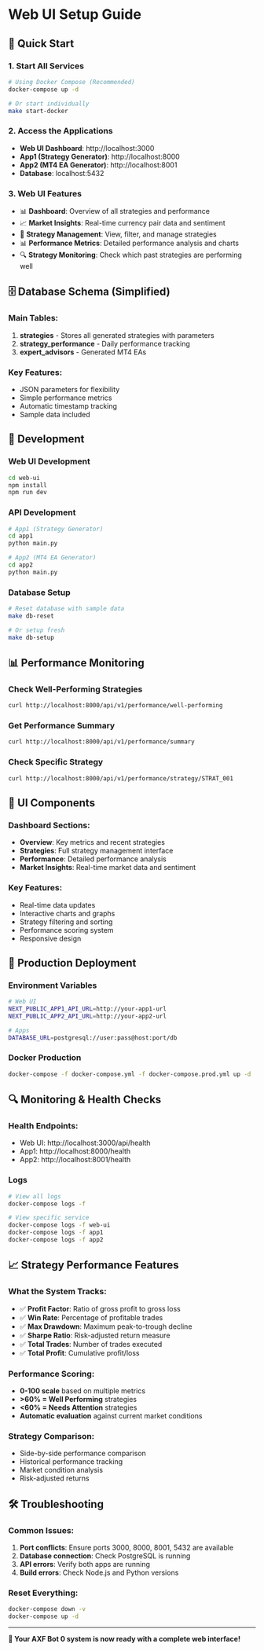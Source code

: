 # Web UI Setup Guide

## 🎯 Quick Start

### 1. Start All Services
```bash
# Using Docker Compose (Recommended)
docker-compose up -d

# Or start individually
make start-docker
```

### 2. Access the Applications
- **Web UI Dashboard**: http://localhost:3000
- **App1 (Strategy Generator)**: http://localhost:8000
- **App2 (MT4 EA Generator)**: http://localhost:8001
- **Database**: localhost:5432

### 3. Web UI Features
- 📊 **Dashboard**: Overview of all strategies and performance
- 📈 **Market Insights**: Real-time currency pair data and sentiment
- 🎯 **Strategy Management**: View, filter, and manage strategies
- 📊 **Performance Metrics**: Detailed performance analysis and charts
- 🔍 **Strategy Monitoring**: Check which past strategies are performing well

## 🗄️ Database Schema (Simplified)

### Main Tables:
1. **strategies** - Stores all generated strategies with parameters
2. **strategy_performance** - Daily performance tracking
3. **expert_advisors** - Generated MT4 EAs

### Key Features:
- JSON parameters for flexibility
- Simple performance metrics
- Automatic timestamp tracking
- Sample data included

## 🔧 Development

### Web UI Development
```bash
cd web-ui
npm install
npm run dev
```

### API Development
```bash
# App1 (Strategy Generator)
cd app1
python main.py

# App2 (MT4 EA Generator)  
cd app2
python main.py
```

### Database Setup
```bash
# Reset database with sample data
make db-reset

# Or setup fresh
make db-setup
```

## 📊 Performance Monitoring

### Check Well-Performing Strategies
```bash
curl http://localhost:8000/api/v1/performance/well-performing
```

### Get Performance Summary
```bash
curl http://localhost:8000/api/v1/performance/summary
```

### Check Specific Strategy
```bash
curl http://localhost:8000/api/v1/performance/strategy/STRAT_001
```

## 🎨 UI Components

### Dashboard Sections:
- **Overview**: Key metrics and recent strategies
- **Strategies**: Full strategy management interface
- **Performance**: Detailed performance analysis
- **Market Insights**: Real-time market data and sentiment

### Key Features:
- Real-time data updates
- Interactive charts and graphs
- Strategy filtering and sorting
- Performance scoring system
- Responsive design

## 🚀 Production Deployment

### Environment Variables
```bash
# Web UI
NEXT_PUBLIC_APP1_API_URL=http://your-app1-url
NEXT_PUBLIC_APP2_API_URL=http://your-app2-url

# Apps
DATABASE_URL=postgresql://user:pass@host:port/db
```

### Docker Production
```bash
docker-compose -f docker-compose.yml -f docker-compose.prod.yml up -d
```

## 🔍 Monitoring & Health Checks

### Health Endpoints:
- Web UI: http://localhost:3000/api/health
- App1: http://localhost:8000/health
- App2: http://localhost:8001/health

### Logs
```bash
# View all logs
docker-compose logs -f

# View specific service
docker-compose logs -f web-ui
docker-compose logs -f app1
docker-compose logs -f app2
```

## 📈 Strategy Performance Features

### What the System Tracks:
- ✅ **Profit Factor**: Ratio of gross profit to gross loss
- ✅ **Win Rate**: Percentage of profitable trades
- ✅ **Max Drawdown**: Maximum peak-to-trough decline
- ✅ **Sharpe Ratio**: Risk-adjusted return measure
- ✅ **Total Trades**: Number of trades executed
- ✅ **Total Profit**: Cumulative profit/loss

### Performance Scoring:
- **0-100 scale** based on multiple metrics
- **>60% = Well Performing** strategies
- **<60% = Needs Attention** strategies
- **Automatic evaluation** against current market conditions

### Strategy Comparison:
- Side-by-side performance comparison
- Historical performance tracking
- Market condition analysis
- Risk-adjusted returns

## 🛠️ Troubleshooting

### Common Issues:
1. **Port conflicts**: Ensure ports 3000, 8000, 8001, 5432 are available
2. **Database connection**: Check PostgreSQL is running
3. **API errors**: Verify both apps are running
4. **Build errors**: Check Node.js and Python versions

### Reset Everything:
```bash
docker-compose down -v
docker-compose up -d
```

---

**🎉 Your AXF Bot 0 system is now ready with a complete web interface!**
